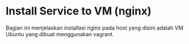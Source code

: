 # Install Service to VM (nginx)

Bagian ini menjelaskan installasi nginx pada host yang disini adalah VM Ubuntu yang dibuat menggunakan vagrant.

